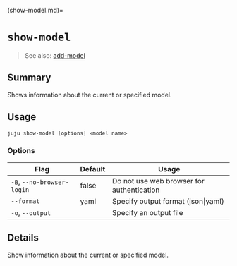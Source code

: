 (show-model.md)=
# `show-model`
> See also: [add-model](#add-model)

## Summary
Shows information about the current or specified model.

## Usage
```juju show-model [options] <model name>```

### Options
| Flag | Default | Usage |
| --- | --- | --- |
| `-B`, `--no-browser-login` | false | Do not use web browser for authentication |
| `--format` | yaml | Specify output format (json&#x7c;yaml) |
| `-o`, `--output` |  | Specify an output file |

## Details
Show information about the current or specified model.